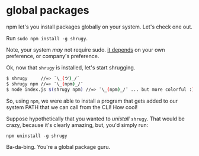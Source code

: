 # global packages
npm let's you install packages globally on your system.  Let's check one out.

Run `sudo npm install -g shrugy`.

Note, your system _may_ not require sudo. [it depends](https://docs.npmjs.com/getting-started/fixing-npm-permissions) on your own preference, or company's preference.

Ok, now that `shrugy` is installed, let's start shrugging.

```bash
$ shrugy     //=> ¯\_(ツ)_/¯
$ shrugy npm //=> ¯\_(npm)_/¯
$ node index.js $(shrugy npm) //=> ¯\_(npm)_/¯ ... but more colorful :)
```

So, using `npm`, we were able to install a program that gets added to our system PATH that we can call from the CLI!  How cool!

Suppose hypothetically that you wanted to _unistall_ `shrugy`.  That would be crazy, because it's clearly amazing, but, you'd simply run:

`npm uninstall -g shrugy`

Ba-da-bing.  You're a global package guru.
